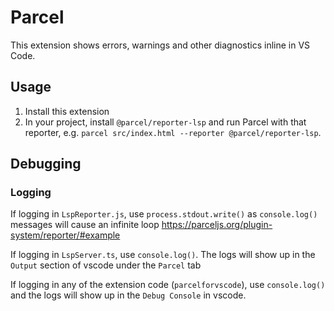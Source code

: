 # Parcel

This extension shows errors, warnings and other diagnostics inline in VS Code.

## Usage

1. Install this extension
2. In your project, install `@parcel/reporter-lsp` and run Parcel with that reporter, e.g. `parcel src/index.html --reporter @parcel/reporter-lsp`.

## Debugging

### Logging

If logging in `LspReporter.js`, use `process.stdout.write()` as `console.log()` messages will cause an infinite loop https://parceljs.org/plugin-system/reporter/#example

If logging in `LspServer.ts`, use `console.log()`. The logs will show up in the `Output` section of vscode under the `Parcel` tab

If logging in any of the extension code (`parcelforvscode`), use `console.log()` and the logs will show up in the `Debug Console` in vscode.

